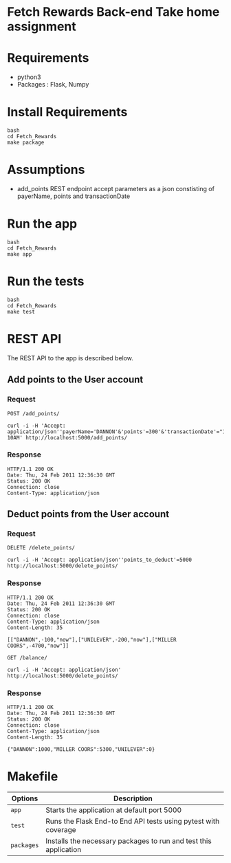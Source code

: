 # Fetch Rewards Back-end Take home assignment

# Requirements
* python3
* Packages : Flask, Numpy

# Install Requirements
```
bash
cd Fetch_Rewards
make package
```

# Assumptions
* add_points REST endpoint accept parameters as a json constisting of payerName, points and transactionDate

# Run the app
```
bash
cd Fetch_Rewards
make app
```

# Run the tests
```
bash
cd Fetch_Rewards
make test
```

# REST API

The REST API to the app is described below.

## Add points to the User account

### Request

`POST /add_points/`

    curl -i -H 'Accept: application/json''payerName='DANNON'&'points'=300'&'transactionDate'="10/31 10AM' http://localhost:5000/add_points/

### Response

    HTTP/1.1 200 OK
    Date: Thu, 24 Feb 2011 12:36:30 GMT
    Status: 200 OK
    Connection: close
    Content-Type: application/json


## Deduct points from the User account

### Request

`DELETE /delete_points/`

    curl -i -H 'Accept: application/json''points_to_deduct'=5000 http://localhost:5000/delete_points/

### Response

    HTTP/1.1 200 OK
    Date: Thu, 24 Feb 2011 12:36:30 GMT
    Status: 200 OK
    Connection: close
    Content-Type: application/json
    Content-Length: 35

    [["DANNON",-100,"now"],["UNILEVER",-200,"now"],["MILLER COORS",-4700,"now"]]

`GET /balance/`

    curl -i -H 'Accept: application/json' http://localhost:5000/delete_points/

### Response

    HTTP/1.1 200 OK
    Date: Thu, 24 Feb 2011 12:36:30 GMT
    Status: 200 OK
    Connection: close
    Content-Type: application/json
    Content-Length: 35

    {"DANNON":1000,"MILLER COORS":5300,"UNILEVER":0}

# Makefile

| **Options**         | **Description**                                                                                        |
| ------------------- | ------------------------------------------------------------------------------------------------------ |
| `app`             | Starts the application at default port 5000                                     |
| `test`            | Runs the Flask End-to End API tests using pytest with coverage                                                   |
|  `packages`       | Installs the necessary packages to run and test this application                  |